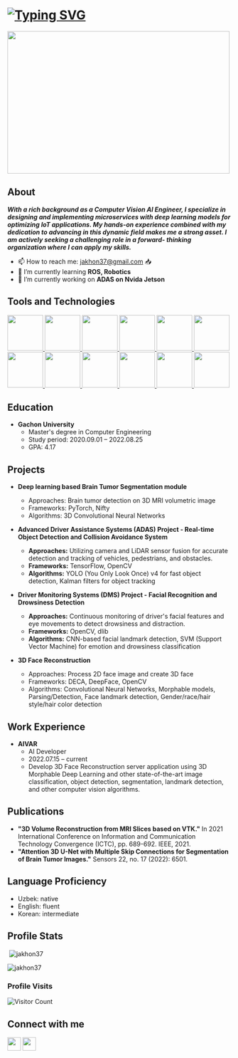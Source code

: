 <h1>
<a href="https://git.io/typing-svg"><img src="https://readme-typing-svg.demolab.com?font=Fira+Code&size=30&pause=1000&width=435&lines=Hi+There!+%F0%9F%91%8B+I'm+Jakhon" alt="Typing SVG" /></a>
</h1> 
<img target="_blank" src="https://i.pinimg.com/originals/66/83/3e/66833e07d6fb9eb5d724e47d0c814285.gif" width = 500 height = 320>

## About
 ***With a rich background as a
Computer Vision AI Engineer, I
specialize in designing and
implementing microservices with
deep learning models for
optimizing IoT applications. My
hands-on experience combined
with my dedication to advancing in
this dynamic field makes me a
strong asset. I am actively seeking a
challenging role in a forward-
thinking organization where I can
apply my skills.*** 
 - 📫 How to reach me: [jakhon37@gmail.com](mailto:jakhon37@gmail.com) 📥
 - 🌱 I’m currently learning **ROS, Robotics**
 - 🔭 I’m currently working on **ADAS on Nvida Jetson**

 

 
## Tools and Technologies
  <a href="https://www.python.org/" target="_blank" rel="noreferrer">
  <img src="https://cdn.jsdelivr.net/gh/devicons/devicon/icons/python/python-original.svg" width=80 height=80/>
  </a>
  <a href="https://www.javascript.com/" target="_blank" rel="noreferrer">
  <img src="https://cdn.jsdelivr.net/gh/devicons/devicon/icons/javascript/javascript-original.svg" width=80 height=80/>
  </a>
  <a href="https://developer.mozilla.org/en-US/docs/Web/HTML" target="_blank" rel="noreferrer">
  <img src="https://cdn.jsdelivr.net/gh/devicons/devicon/icons/html5/html5-original-wordmark.svg" width=80 height=80/>
  </a>
  <a href="https://developer.mozilla.org/en-US/docs/Web/CSS" target="_blank" rel="noreferrer">
  <img src="https://cdn.jsdelivr.net/gh/devicons/devicon/icons/css3/css3-original-wordmark.svg" width=80 height=80/>
  </a>
  <a href="https://numpy.org/" target="_blank" rel="noreferrer">
  <img src="https://cdn.jsdelivr.net/gh/devicons/devicon/icons/numpy/numpy-original.svg" width=80 height=80/>
  </a>
  <a href="https://pandas.pydata.org/" target="_blank" rel="noreferrer">
  <img src="https://cdn.jsdelivr.net/gh/devicons/devicon/icons/pandas/pandas-original-wordmark.svg" width=80 height=80/>
  </a>
  <a href="https://pytorch.org/" target="_blank" rel="noreferrer">
  <img src="https://cdn.jsdelivr.net/gh/devicons/devicon/icons/pytorch/pytorch-original.svg" width=80 height=80/>
  </a>
  <a href="https://www.tensorflow.org/" target="_blank" rel="noreferrer">
  <img src="https://cdn.jsdelivr.net/gh/devicons/devicon/icons/tensorflow/tensorflow-original.svg" width=80 height=80/>
  </a>
  <a href="https://flask.palletsprojects.com/en/2.2.x/" target="_blank" rel="noreferrer">
  <img src="https://cdn.jsdelivr.net/gh/devicons/devicon/icons/flask/flask-original.svg" width=80 height=80/>
  </a>
  <a href="https://www.djangoproject.com/" target="_blank" rel="noreferrer">
  <img src="https://cdn.jsdelivr.net/gh/devicons/devicon/icons/django/django-plain-wordmark.svg" width=80 height=80/>
  </a>
  <a href="https://git-scm.com/" target="_blank" rel="noreferrer">
  <img src="https://cdn.jsdelivr.net/gh/devicons/devicon/icons/git/git-original-wordmark.svg" width=80 height=80/>
  </a>
  <a href="https://www.docker.com/" target="_blank" rel="noreferrer">
  <img src="https://cdn.jsdelivr.net/gh/devicons/devicon/icons/docker/docker-original-wordmark.svg" width=80 height=80/>
  </a>

## Education
- **Gachon University**
  - Master's degree in Computer Engineering
  - Study period: 2020.09.01 – 2022.08.25
  - GPA: 4.17

## Projects
- **Deep learning based Brain Tumor Segmentation module**
  - Approaches: Brain tumor detection on 3D MRI volumetric image
  - Frameworks: PyTorch, Nifty
  - Algorithms: 3D Convolutional Neural Networks
    
- **Advanced Driver Assistance Systems (ADAS) Project - Real-time Object Detection and Collision Avoidance System**
  - **Approaches:** Utilizing camera and LiDAR sensor fusion for accurate detection and tracking of vehicles, pedestrians, and obstacles.
  - **Frameworks:** TensorFlow, OpenCV
  - **Algorithms:** YOLO (You Only Look Once) v4 for fast object detection, Kalman filters for object tracking

- **Driver Monitoring Systems (DMS) Project - Facial Recognition and Drowsiness Detection**
  - **Approaches:** Continuous monitoring of driver's facial features and eye movements to detect drowsiness and distraction.
  - **Frameworks:** OpenCV, dlib
  - **Algorithms:** CNN-based facial landmark detection, SVM (Support Vector Machine) for emotion and drowsiness classification

- **3D Face Reconstruction**
  - Approaches: Process 2D face image and create 3D face
  - Frameworks: DECA, DeepFace, OpenCV
  - Algorithms: Convolutional Neural Networks, Morphable models, Parsing/Detection, Face landmark detection, Gender/race/hair style/hair color detection

## Work Experience
- **AIVAR**
  - AI Developer
  - 2022.07.15 – current
  - Develop 3D Face Reconstruction server application using 3D Morphable Deep Learning and other state-of-the-art image classification, object detection, segmentation, landmark detection, and other computer vision algorithms.

## Publications
- **"3D Volume Reconstruction from MRI Slices based on VTK."** In 2021 International Conference on Information and Communication Technology Convergence (ICTC), pp. 689-692. IEEE, 2021.
- **"Attention 3D U-Net with Multiple Skip Connections for Segmentation of Brain Tumor Images."** Sensors 22, no. 17 (2022): 6501.

## Language Proficiency
- Uzbek: native
- English: fluent
- Korean: intermediate

## Profile Stats
<p>&nbsp;<img align="center" src="https://github-readme-stats.vercel.app/api?username=jakhon37&show_icons=true&locale=en" alt="jakhon37" /></p>
<p><img align="center" src="https://github-readme-streak-stats.herokuapp.com/?user=jakhon37&" alt="jakhon37" /></p>

### Profile Visits
![Visitor Count](https://profile-counter.glitch.me/{jakhon37}/count.svg)  

## Connect with me
  [<img height="30" src="https://img.shields.io/badge/linkedin-blue.svg?&style=for-the-badge&logo=linkedin&logoColor=white" />][linkedin]
  [<img height="30" src="https://img.shields.io/badge/gmail-c14438?&style=for-the-badge&logo=gmail&logoColor=white">][gmail]
  
[gmail]: mailto:jakhon37@gmail.com
[linkedin]: https://www.linkedin.com/in/jakhongir-nodirov-jakhon37/
